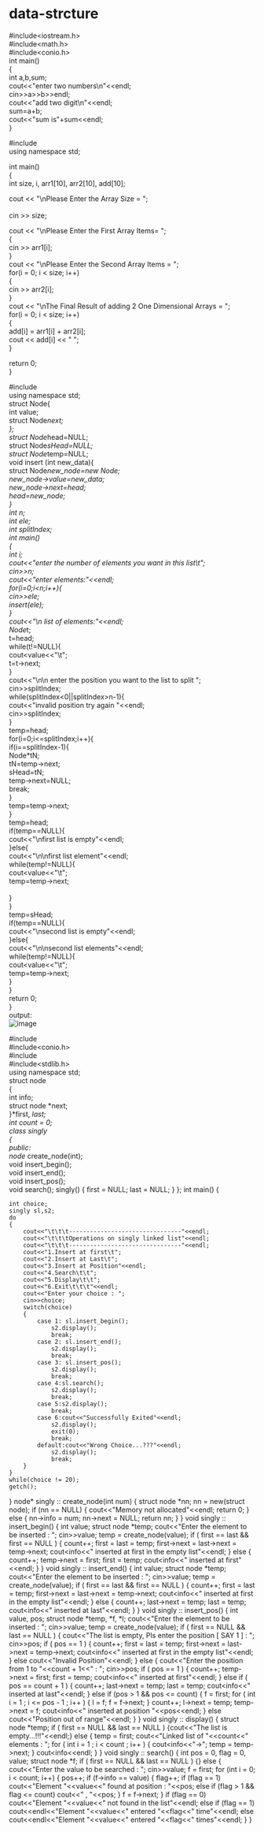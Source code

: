 # data-strcture<br>
#include<iostream.h><br>
#include<math.h><br>
#include<conio.h><br>
int main()<br>
{<br>
	int a,b,sum;<br>
	cout<<"enter two numbers\n"<<endl;<br>
	cin>>a>>b>>endl;<br>
	cout<<"add two digit\n"<<endl;<br>
	sum=a+b;<br>
	cout<<"sum is"+sum<<endl;<br>
}<br>


#include<iostream><br>
using namespace std;<br>

int main()<br>
{<br>
int size, i, arr1[10], arr2[10], add[10];<br>
	
cout << "\nPlease Enter the Array Size =  ";<br>	  
cin >> size;<br>
	
cout << "\nPlease Enter the First Array Items= ";<br>
{<br>
cin >> arr1[i];<br>
}<br>
cout << "\nPlease Enter the Second Array Items =  ";<br>
for(i = 0; i < size; i++)<br>
{<br>
cin >> arr2[i];<br>
}<br>
cout << "\nThe Final Result of adding 2 One Dimensional Arrays = ";<br>
for(i = 0; i < size; i++)<br>
{<br>
add[i] = arr1[i] + arr2[i];<br>
cout << add[i] << " ";<br>
}<br>

 return 0;<br>
}<br>

	

 #include<iostream><br>
using namespace std;<br>
struct Node{<br>
	int value;<br>
	struct Node*next;<br>
};<br>
struct Node*head=NULL;<br>
struct Node*sHead=NULL;<br>
struct Node*temp=NULL;<br>
void insert (int new_data){<br>
struct Node*new_node=new Node;<br>
new_node->value=new_data;<br>
new_node->next=head;<br>
head=new_node;<br>
}<br>
int n;<br>
int ele;<br>
int splitIndex;<br>
int main()<br>
{<br>
	int i;<br>
	cout<<"enter the number of elements you want in this list\t";<br>
	cin>>n;<br>
	cout<<"enter elements:"<<endl;<br>
	for(i=0;i<n;i++){<br>
		cin>>ele;<br>
		insert(ele);<br>
		}<br>
		cout<<"\n list of elements:"<<endl;<br>
		Node*t;<br>
		t=head;<br>
		while(t!=NULL){<br>
			cout<<t->value<<"\t";<br>
			t=t->next;<br>
		}<br>
		cout<<"\n\n enter the position you want to the list to split ";<br>
		cin>>splitIndex;<br>
		while(splitIndex<0||splitIndex>n-1){<br>
		cout<<"invalid position try again "<<endl;<br>
		cin>>splitIndex;<br>
		}<br>
		temp=head;<br>
		for(i=0;i<=splitIndex;i++){<br>
		if(i==splitIndex-1){<br>
		Node*tN;<br>
		tN=temp->next;<br>
		sHead=tN;<br>
		temp->next=NULL;<br>
		break;<br>
		}<br>
		temp=temp->next;<br>
		}<br>
		temp=head;<br>
		if(temp==NULL){<br>
		cout<<"\nfirst list is empty"<<endl;<br>
		}else{<br>
		cout<<"\n\nfirst list element"<<endl;<br>
		while(temp!=NULL){<br>
		cout<<temp->value<<"\t";<br>
		temp=temp->next;<br><br>
		}<br>
		}<br>
		temp=sHead;<br>
		if(temp==NULL){<br>
		cout<<"\nsecond list is empty"<<endl;<br>
		}else{<br>
		cout<<"\n\nsecond list elements"<<endl;<br>
		while(temp!=NULL){<br>
		cout<<temp->value<<"\t";<br>
		temp=temp->next;<br>
	}<br>
}<br>
return 0;<br>
}<br>
output:<br>
![image](https://user-images.githubusercontent.com/99865138/154903732-8906d224-461b-4270-800e-1650045bc1c4.png)<br>
	
	
#include<iostream><br>
#include<conio.h><br>
#include<iomanip><br>
#include<stdlib.h><br>
using namespace std;<br>
struct node	<br>
{<br>
	int info;<br>
	struct node *next;<br>
}*first, *last;<br>
int count = 0;<br>
class singly<br>
{<br>
	public:<br>
		node* create_node(int);<br>
		void insert_begin();<br>
		void insert_end();<br>
		void insert_pos();<br>
		void search();
		singly()
		{
			first = NULL;
			last = NULL;
		}
};
int main()
{

	int choice;
	singly sl,s2;
	do
	{
		cout<<"\t\t\t--------------------------------"<<endl;
		cout<<"\t\t\tOperations on singly linked list"<<endl;
		cout<<"\t\t\t--------------------------------"<<endl;
		cout<<"1.Insert at first\t";
		cout<<"2.Insert at Last\t";
		cout<<"3.Insert at Position"<<endl;
		cout<<"4.Search\t\t";
		cout<<"5.Display\t\t";
		cout<<"6.Exit\t\t\t"<<endl;
		cout<<"Enter your choice : ";
		cin>>choice;
		switch(choice)
		{
			case 1:	sl.insert_begin();
				s2.display();
				break;
			case 2:	sl.insert_end();
				s2.display();
				break;
			case 3:	sl.insert_pos();
				s2.display();
				break;
			case 4:sl.search();
				s2.display();
				break;
			case 5:s2.display();
				break;
			case 6:cout<<"Successfully Exited"<<endl;
				s2.display();
				exit(0);
				break;
			default:cout<<"Wrong Choice...???"<<endl;
				s2.display();
				break;
		}
	}
	while(choice != 20);
	getch();
}
node* singly :: create_node(int num)
{
	struct node *nn;
	nn = new(struct node);
	if (nn == NULL)
	{
		cout<<"Memory not allocated"<<endl;
		return 0;
	}
	else
	{
		nn->info = num;
		nn->next = NULL;
		return nn;
	}
}
void singly :: insert_begin()
{
	int value;
	struct node *temp;
	cout<<"Enter the element to be inserted : ";
	cin>>value;
	temp = create_node(value);
	if ( first == last && first == NULL )
	{
		count++;
		first = last = temp;
		first->next = last->next = temp->next;
		cout<<first->info<<" inserted at first in the empty list"<<endl;
	}
	else
	{
		count++;
		temp->next = first;
		first = temp;
		cout<<first->info<<" inserted at first"<<endl;
	}
}
void singly :: insert_end()
{
	int value;
	struct node *temp;
	cout<<"Enter the element to be inserted : ";
	cin>>value;
	temp = create_node(value);
	if ( first == last && first == NULL )
	{
		count++;
		first = last = temp;
		first->next = last->next = temp->next;
		cout<<last->info<<" inserted at first in the empty list"<<endl;
	}
	else
	{
		count++;
		last->next = temp;
		last = temp;
		cout<<last->info<<" inserted at last"<<endl;
	}
}
void singly :: insert_pos()
{
	int value, pos;
	struct node *temp, *f, *l;
	cout<<"Enter the element to be inserted : ";
	cin>>value;
	temp = create_node(value);
	if ( first == NULL && last == NULL )
	{
		cout<<"The list is empty, Pls enter the position [ SAY 1 ] : ";
		cin>>pos;
		if ( pos == 1 )
		{
			count++;
			first = last = temp;
			first->next = last->next = temp->next;
			cout<<temp->info<<" inserted at first in the empty list"<<endl;
		}
		else
			cout<<"Invalid Position"<<endl;
	}
	else
	{
		cout<<"Enter the position from 1 to "<<count + 1<<" : ";
		cin>>pos;
		if ( pos == 1 )
		{
			count++;
			temp->next = first;
			first = temp;
			cout<<first->info<<" inserted at first"<<endl;
		}
		else if ( pos == count + 1 )
		{
			count++;
			last->next = temp;
			last = temp;
			cout<<last->info<<" inserted at last"<<endl;
		}
		else if (pos > 1  && pos <= count)
		{
			f = first;
			for ( int i = 1 ; i <= pos - 1 ; i++ )
			{
				l = f;
				f = f->next;
			}
			count++;
			l->next = temp;
			temp->next = f;
			cout<<temp->info<<" inserted at position "<<pos<<endl;
		}
		else
			cout<<"Position out of range"<<endl;
	}
}
void singly :: display()
{
	struct node *temp;
	if ( first == NULL && last == NULL )
	{cout<<"The list is empty...!!!"<<endl;}
	else
	{
		temp = first;
		cout<<"Linked list of "<<count<<" elements : ";
		for ( int i = 1 ; i < count ; i++ )
		{
			cout<<temp->info<<"->";
			temp = temp->next;
		}
		cout<<temp->info<<endl;
	}
}
void singly :: search()
{
	int pos = 0, flag = 0, value;
	struct node *f;
	if ( first == NULL && last == NULL ) {}
	else
	{
		cout<<"Enter the value to be searched : ";
		cin>>value;
		f = first;
		for (int i = 0; i < count; i++)
		{
			pos++;
			if (f->info == value)
			{
				flag++;
				if (flag == 1)
					cout<<"Element "<<value<<" found at position : "<<pos;
				else if (flag > 1 && flag <= count)
					cout<<" , "<<pos;
			}
			f = f->next;
		}
		if (flag == 0)
			cout<<"Element "<<value<<" not found in the list"<<endl;
		else if (flag == 1)
			cout<<endl<<"Element "<<value<<" entered "<<flag<<" time"<<endl;
		else
			cout<<endl<<"Element "<<value<<" entered "<<flag<<" times"<<endl;
	}
}


